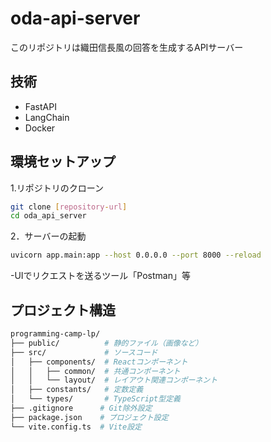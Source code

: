 # oda-api-server

このリポジトリは織田信長風の回答を生成するAPIサーバー

## 技術

- FastAPI
- LangChain
- Docker

## 環境セットアップ

1.リポジトリのクローン

   ```bash
   git clone [repository-url]
   cd oda_api_server
   ```

2．サーバーの起動
   ```bash
   uvicorn app.main:app --host 0.0.0.0 --port 8000 --reload
   ```

-UIでリクエストを送るツール「Postman」等


## プロジェクト構造

   ```sh
   programming-camp-lp/
├── public/          # 静的ファイル（画像など）
├── src/             # ソースコード
│   ├── components/  # Reactコンポーネント
│   │   ├── common/  # 共通コンポーネント
│   │   └── layout/  # レイアウト関連コンポーネント
│   ├── constants/   # 定数定義
│   └── types/       # TypeScript型定義
├── .gitignore      # Git除外設定
├── package.json    # プロジェクト設定
└── vite.config.ts  # Vite設定
```
